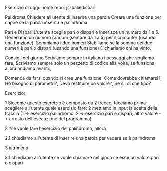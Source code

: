 Esercizio di oggi:
nome repo: js-paliedispari

Palidroma
Chiedere all’utente di inserire una parola
Creare una funzione per capire se la parola inserita è palindroma

Pari e Dispari
L’utente sceglie pari o dispari e inserisce un numero da 1 a 5.
Generiamo un numero random (sempre da 1 a 5) per il computer (usando una funzione).
Sommiamo i due numeri
Stabiliamo se la somma dei due numeri è pari o dispari (usando una funzione)
Dichiariamo chi ha vinto.

Consigli del giorno
Scriviamo sempre in italiano i passaggi che vogliamo fare,
Scriviamo sempre solo un pezzetto di codice alla volta, se funziona allora andiamo avanti.,

Domande da  farsi quando si crea una funzione:
Come dovrebbe chiamarsi?,
Ho bisogno di parametri?,
Devo restituire un valore?,
Se sì, di che tipo?

Esercizio:

1 Siccome questo esercizio è composto da 2 tracce, facciamo prima scegliere all'utente quale esercizio fare: 2 mettiamo in input la scelta della traccia (1 -> esercizio palindromo, 2 -> esercizio pari e dispari, altro valore -> arresto dell'esecuzione del programma)

2 ?se vuole fare l'esercizio del palindromo, allora

2.1 chiediamo all'utente di inserire una parola per vedere se è palindroma

3 altrimenti

3.1 chiediamo all'utente se vuole chiamare nel gioco se esce un valore pari o dispari

